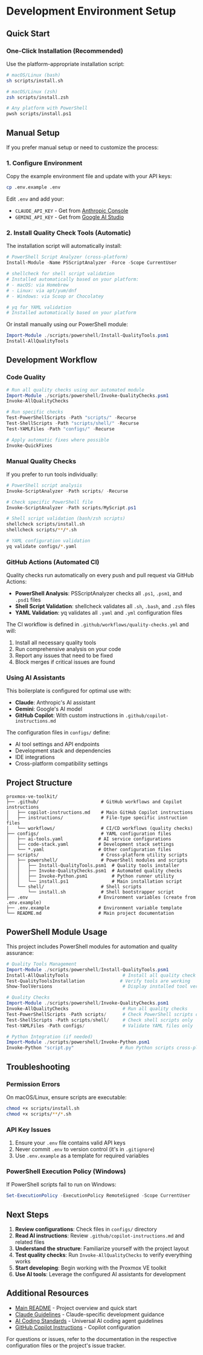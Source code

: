 # Development Environment Setup

## Quick Start

### One-Click Installation (Recommended)

Use the platform-appropriate installation script:

```bash
# macOS/Linux (bash)
sh scripts/install.sh

# macOS/Linux (zsh)
zsh scripts/install.zsh

# Any platform with PowerShell
pwsh scripts/install.ps1
```

## Manual Setup

If you prefer manual setup or need to customize the process:

### 1. Configure Environment

Copy the example environment file and update with your API keys:

```bash
cp .env.example .env
```

Edit `.env` and add your:

- `CLAUDE_API_KEY` - Get from [Anthropic Console](https://console.anthropic.com/)
- `GEMINI_API_KEY` - Get from [Google AI Studio](https://makersuite.google.com/app/apikey)

### 2. Install Quality Check Tools (Automatic)

The installation script will automatically install:

```powershell
# PowerShell Script Analyzer (cross-platform)
Install-Module -Name PSScriptAnalyzer -Force -Scope CurrentUser

# shellcheck for shell script validation
# Installed automatically based on your platform:
# - macOS: via Homebrew
# - Linux: via apt/yum/dnf
# - Windows: via Scoop or Chocolatey

# yq for YAML validation
# Installed automatically based on your platform
```

Or install manually using our PowerShell module:

```powershell
Import-Module ./scripts/powershell/Install-QualityTools.psm1
Install-AllQualityTools
```

## Development Workflow

### Code Quality

```powershell
# Run all quality checks using our automated module
Import-Module ./scripts/powershell/Invoke-QualityChecks.psm1
Invoke-AllQualityChecks

# Run specific checks
Test-PowerShellScripts -Path "scripts/" -Recurse
Test-ShellScripts -Path "scripts/shell/" -Recurse
Test-YAMLFiles -Path "configs/" -Recurse

# Apply automatic fixes where possible
Invoke-QuickFixes
```

### Manual Quality Checks

If you prefer to run tools individually:

```powershell
# PowerShell script analysis
Invoke-ScriptAnalyzer -Path scripts/ -Recurse

# Check specific PowerShell file
Invoke-ScriptAnalyzer -Path scripts/MyScript.ps1
```

```bash
# Shell script validation (bash/zsh scripts)
shellcheck scripts/install.sh
shellcheck scripts/**/*.sh

# YAML configuration validation
yq validate configs/*.yaml
```

### GitHub Actions (Automated CI)

Quality checks run automatically on every push and pull request via GitHub Actions:

- **PowerShell Analysis**: PSScriptAnalyzer checks all `.ps1`, `.psm1`, and `.psd1` files
- **Shell Script Validation**: shellcheck validates all `.sh`, `.bash`, and `.zsh` files
- **YAML Validation**: yq validates all `.yaml` and `.yml` configuration files

The CI workflow is defined in `.github/workflows/quality-checks.yml` and will:

1. Install all necessary quality tools
2. Run comprehensive analysis on your code
3. Report any issues that need to be fixed
4. Block merges if critical issues are found

### Using AI Assistants

This boilerplate is configured for optimal use with:

- **Claude**: Anthropic's AI assistant
- **Gemini**: Google's AI model
- **GitHub Copilot**: With custom instructions in `.github/copilot-instructions.md`

The configuration files in `configs/` define:

- AI tool settings and API endpoints
- Development stack and dependencies
- IDE integrations
- Cross-platform compatibility settings

## Project Structure

```
proxmox-ve-toolkit/
├── .github/                       # GitHub workflows and Copilot instructions
│   ├── copilot-instructions.md    # Main GitHub Copilot instructions
│   ├── instructions/              # File-type specific instruction files
│   └── workflows/                 # CI/CD workflows (quality checks)
├── configs/                       # YAML configuration files
│   ├── ai-tools.yaml             # AI service configurations
│   ├── code-stack.yaml           # Development stack settings
│   └── *.yaml                    # Other configuration files
├── scripts/                       # Cross-platform utility scripts
│   ├── powershell/                # PowerShell modules and scripts
│   │   ├── Install-QualityTools.psm1  # Quality tools installer
│   │   ├── Invoke-QualityChecks.psm1  # Automated quality checks
│   │   ├── Invoke-Python.psm1         # Python runner utility
│   │   └── install.ps1                # Main installation script
│   └── shell/                     # Shell scripts
│       └── install.sh             # Shell bootstrapper script
├── .env                          # Environment variables (create from .env.example)
├── .env.example                  # Environment variable template
└── README.md                     # Main project documentation
```

## PowerShell Module Usage

This project includes PowerShell modules for automation and quality assurance:

```powershell
# Quality Tools Management
Import-Module ./scripts/powershell/Install-QualityTools.psm1
Install-AllQualityTools                    # Install all quality check tools
Test-QualityToolsInstallation             # Verify tools are working
Show-ToolVersions                          # Display installed tool versions

# Quality Checks
Import-Module ./scripts/powershell/Invoke-QualityChecks.psm1
Invoke-AllQualityChecks                    # Run all quality checks
Test-PowerShellScripts -Path scripts/      # Check PowerShell scripts only
Test-ShellScripts -Path scripts/shell/     # Check shell scripts only
Test-YAMLFiles -Path configs/              # Validate YAML files only

# Python Integration (if needed)
Import-Module ./scripts/powershell/Invoke-Python.psm1
Invoke-Python "script.py"                 # Run Python scripts cross-platform
```

## Troubleshooting

### Permission Errors

On macOS/Linux, ensure scripts are executable:

```bash
chmod +x scripts/install.sh
chmod +x scripts/**/*.sh
```

### API Key Issues

1. Ensure your `.env` file contains valid API keys
2. Never commit `.env` to version control (it's in `.gitignore`)
3. Use `.env.example` as a template for required variables

### PowerShell Execution Policy (Windows)

If PowerShell scripts fail to run on Windows:

```powershell
Set-ExecutionPolicy -ExecutionPolicy RemoteSigned -Scope CurrentUser
```

## Next Steps

1. **Review configurations**: Check files in `configs/` directory
2. **Read AI instructions**: Review `.github/copilot-instructions.md` and related files
3. **Understand the structure**: Familiarize yourself with the project layout
4. **Test quality checks**: Run `Invoke-AllQualityChecks` to verify everything works
5. **Start developing**: Begin working with the Proxmox VE toolkit
6. **Use AI tools**: Leverage the configured AI assistants for development

## Additional Resources

- [Main README](README.md) - Project overview and quick start
- [Claude Guidelines](CLAUDE.md) - Claude-specific development guidance
- [AI Coding Standards](AGENTS.md) - Universal AI coding agent guidelines
- [GitHub Copilot Instructions](.github/copilot-instructions.md) - Copilot configuration

For questions or issues, refer to the documentation in the respective configuration files or the project's issue tracker.
